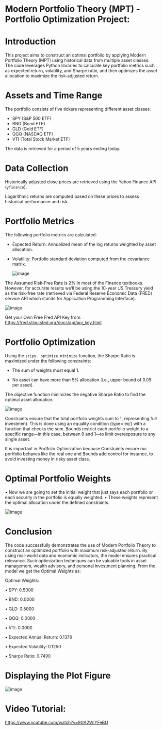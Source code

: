 # Modern Portfolio Theory (MPT) - Portfolio Optimization Project:

# Introduction
This project aims to construct an optimal portfolio by applying Modern Portfolio Theory (MPT) using historical data from multiple asset classes. 
The code leverages Python libraries to calculate key portfolio metrics such as expected return, volatility, and Sharpe ratio, and then optimizes the asset allocation to maximize the risk-adjusted return.

# Assets and Time Range
The portfolio consists of five tickers representing different asset classes:
- SPY (S&P 500 ETF)
- BND (Bond ETF)
- GLD (Gold ETF)
- QQQ (NASDAQ ETF)
- VTI (Total Stock Market ETF)

The data is retrieved for a period of 5 years ending today.

# Data Collection
Historically adjusted close prices are retrieved using the Yahoo Finance API (`yfinance`). 

Logarithmic returns are computed based on these prices to assess historical performance and risk.

# Portfolio Metrics
The following portfolio metrics are calculated:
- Expected Return: Annualized mean of the log returns weighted by asset allocation.

- Volatility: Portfolio standard deviation computed from the covariance matrix.


   ![image](https://github.com/user-attachments/assets/b449783a-e952-4ea7-9bb2-c6ebd03edcd7)

The Assumed Risk-Free Rate is 2% in most of the Finance textbooks. 
However, for accurate results we’ll be using the 10-year US Treasury yield as the risk-free rate (retrieved via Federal Reserve Economic Data (FRED) service API which stands for Application Programming Interface).

![image](https://github.com/user-attachments/assets/b3cf3751-e4f5-45ba-9031-508edc0a0999)

Get your Own Free Fred API Key from: https://fred.stlouisfed.org/docs/api/api_key.html

# Portfolio Optimization
Using the `scipy. optimize.minimize` function, the Sharpe Ratio is maximized under the following constraints:
- The sum of weights must equal 1.

- No asset can have more than 5% allocation (i.e., upper bound of 0.05 per asset).

The objective function minimizes the negative Sharpe Ratio to find the optimal asset allocation.

![image](https://github.com/user-attachments/assets/2105e5e7-b4ca-41f1-b49c-a5b15150c832)

Constraints ensure that the total portfolio weights sum to 1, representing full investment. This is done using an equality condition (type='eq') with a function that checks the sum.
Bounds restrict each portfolio weight to a specific range—in this case, between 0 and 1—to limit overexposure to any single asset.

It is important in Portfolio Optimization because Constraints ensure our portfolio behaves like the real one and Bounds add control for instance, to avoid investing money in risky asset class.

# Optimal Portfolio Weights
•	Now we are going to set the initial weight that just says each portfolio or each security in the portfolio is equally weighted.
•	These weights represent the optimal allocation under the defined constraints.

![image](https://github.com/user-attachments/assets/24bce7e6-ce1f-4cb3-985c-a5f2ca157edc)

#  Conclusion
The code successfully demonstrates the use of Modern Portfolio Theory to construct an optimized portfolio with maximum risk-adjusted return. 
By using real-world data and economic indicators, the model ensures practical relevance. Such optimization techniques can be valuable tools in asset management, wealth advisory, and personal investment planning. From the model we get the Optimal Weights as:

Optimal Weights:

•	SPY: 0.5000

•	BND: 0.0000

•	GLD: 0.5000

•	QQQ: 0.0000

•	VTI: 0.0000

•	Expected Annual Return: 0.1378

•	Expected Volatility: 0.1250

•	Sharpe Ratio: 0.7490

# Displaying the Plot Figure

![image](https://github.com/user-attachments/assets/ff201dd5-9d67-4cfa-8c55-0b0fd274ca43)

# Video Tutorial:
https://www.youtube.com/watch?v=9GA2WlYFeBU











